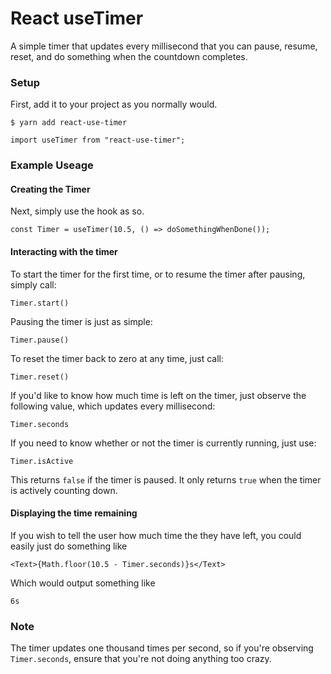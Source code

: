 # React useTimer
A simple timer that updates every millisecond that you can pause, resume, reset, and do something when the countdown completes.


### Setup

First, add it to your project as you normally would.

`$ yarn add react-use-timer`

`import useTimer from "react-use-timer";`


### Example Useage

#### Creating the Timer

Next, simply use the hook as so.

`const Timer = useTimer(10.5, () => doSomethingWhenDone());`


#### Interacting with the timer

To start the timer for the first time, or to resume the timer after pausing, simply call:

`Timer.start()`

Pausing the timer is just as simple:

`Timer.pause()`

To reset the timer back to zero at any time, just call:

`Timer.reset()`

If you'd like to know how much time is left on the timer, just observe the following value, which updates every millisecond:

`Timer.seconds`

If you need to know whether or not the timer is currently running, just use:

`Timer.isActive`

This returns `false` if the timer is paused. It only returns `true` when the timer is actively counting down.

#### Displaying the time remaining

If you wish to tell the user how much time the they have left, you could easily just do something like 
```
<Text>{Math.floor(10.5 - Timer.seconds)}s</Text>
```
Which would output something like 
```
6s
```

### Note

The timer updates one thousand times per second, so if you're observing `Timer.seconds`, ensure that you're not doing anything too crazy.
